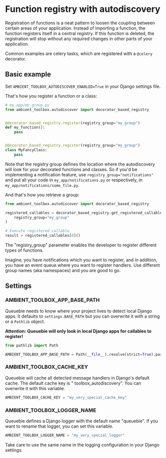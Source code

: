 # Function registry with autodiscovery

Registration of functions is a neat pattern to loosen the coupling between certain areas of your application. Instead of
importing a function, the function registers itself in a central registry. If this function is deleted, the registration
will stop without any required changes in other parts of your application.

Common examples are celery tasks, which are registered with a `@celery` decorator.

## Basic example

Set `AMBIENT_TOOLBOX_AUTODISCOVER_ENABLED=True` in your Django settings file.

That's how you register a function or a class:

```python
# my_app/my_group.py
from ambient_toolbox.autodiscover import decorator_based_registry


@decorator_based_registry.register(registry_group="my_group")
def my_function():
    pass


@decorator_based_registry.register(registry_group="my_group")
class MyFancyClass:
    pass
```

Note that the registry group defines the location where the autodiscovery will look for your decorated functions and classes.
So if you'd be implementing a notification feature, use `registry_group="notifications"` and put all your code in
`my_app/notifications.py` or respectively, in `my_app/notifications/some_file.py`.

And that's how you retrieve a group:

```python
from ambient_toolbox.autodiscover import decorator_based_registry

registered_callables = decorator_based_registry.get_registered_callables(
    registry_group="my_group"
)

# Execute registered callable
result = registered_callables[0]()
```

The "registry_group" parameter enables the developer to register different types of functions.

Imagine, you have notifications which you want to register, and in addition, you have an event queue where you want to
register handlers. Use different group names (aka namespaces) and you are good to go.

## Settings

### AMBIENT_TOOLBOX_APP_BASE_PATH

Queuebie needs to know where your project lives to detect local Django apps. It defaults to `settings.BASE_PATH`
but you can overwrite it with a string or a `Pathlib` object.

**Attention: Queuebie will only look in local Django apps for callables to register!**

```python
from pathlib import Path

AMBIENT_TOOLBOX_APP_BASE_PATH = Path(__file__).resolve(strict=True).parent
```

### AMBIENT_TOOLBOX_CACHE_KEY

Queuebie will cache all detected message handlers in Django's default cache. The default cache key is "
toolbox_autodiscovery".
You can overwrite it with this variable.

```python
AMBIENT_TOOLBOX_CACHE_KEY = "my_very_special_cache_key"
```

### AMBIENT_TOOLBOX_LOGGER_NAME

Queuebie defines a Django logger with the default name "queuebie". If you want to rename that logger, you can set this
variable.

```python
AMBIENT_TOOLBOX_LOGGER_NAME = "my_very_special_logger"
```

Take care to use the same name in the logging configuration in your Django settings.
